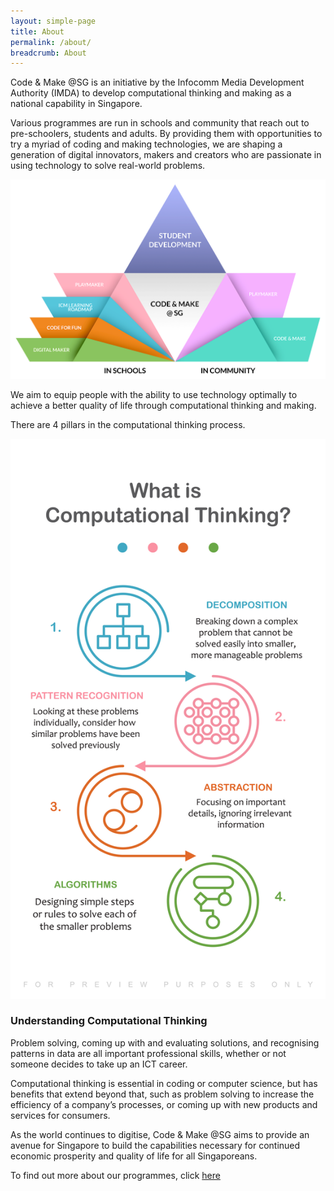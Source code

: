 ```yaml
---
layout: simple-page
title: About
permalink: /about/
breadcrumb: About
---
```

Code & Make @SG is an initiative by the Infocomm Media Development Authority (IMDA) to develop computational thinking and making as a national capability in Singapore. 

Various programmes are run in schools and community that reach out to pre-schoolers, students and adults. By providing them with opportunities to try a myriad of coding and making technologies, we are shaping a generation of digital innovators, makers and creators who are passionate in using technology to solve real-world problems.

![About infographic](/images/about/about-infographic.png)

We aim to equip people with the ability to use technology optimally to achieve a better quality of life through computational thinking and making. 

There are 4 pillars in the computational thinking process.

![Computational Thinking infographic](/images/about/computational-thinking-infographic.jpg)

### Understanding Computational Thinking

Problem solving, coming up with and evaluating solutions, and recognising patterns in data are all important professional skills, whether or not someone decides to take up an ICT career. 

Computational thinking is essential in coding or computer science, but has benefits that extend beyond that, such as problem solving to increase the efficiency of a company’s processes, or coming up with new products and services for consumers. 

As the world continues to digitise, Code & Make @SG aims to provide an avenue for Singapore to build the capabilities necessary for continued economic prosperity and quality of life for all Singaporeans. 

To find out more about our programmes, click [here](https://isomer-dlp-staging.netlify.com/in-schools/overview/)
